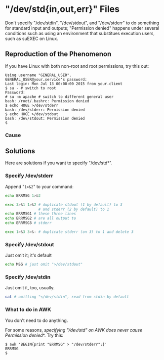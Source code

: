 # "/dev/std{in,out,err}" Files
Don't specify "/dev/stdin", "/dev/stdout", and "/dev/stderr" to do something for
standard input and outputs;
"Permission denied" happens under several conditions such as
using an environment that substitues execution users, such as
suEXEC on Linux.

## Reproduction of the Phenomenon
If you have Linux with both non-root and root permissions, try this out:

```
Using username "GENERAL_USER".
GENERAL_USER@your.service's password: 
Last login: Mon Jul 13 00:00:00 2015 from your.client
$ su - # switch to root
Password: 
# su -m apache # switch to different general user
bash: /root/.bashrc: Permission denied
$ echo HOGE >/dev/stderr
bash: /dev/stderr: Permission denied
$ echo HOGE >/dev/stdout
bash: /dev/stdout: Permission denied
$ 
```

### Cause
<!-- TODO -->

## Solutions
Here are solutions if you want to specify "/dev/std*".

### Specify /dev/stderr
Append "`1>&2`" to your command:

```sh
echo ERRMSG 1>&2
```

<!--TODO-->
```sh
exec 3>&1 1>&2 # duplicate stdout (1 by default) to 3
               # and stderr (2 by default) to 1
echo ERRMSG1 # these three lines
echo ERRMSG2 # are all output to
echo ERRMSG3 # stderr

exec 1>&3 3>&- # duplicate stderr (on 3) to 1 and delete 3
```

### Specify /dev/stdout
Just omit it; it's default

```sh
echo MSG # just omit ">/dev/stdout"
```

<!-- TODO -->

### Specify /dev/stdin
Just omit it, too, usually.

```sh
cat # omitting "</dev/stdin", read from stdin by default
```

<!-- TODO -->

### What to do in AWK
<!-- TODO -->
You don't need to do anything.

For some reasons,
**specifying "/dev/std*" on AWK does never cause Permission denied**.
Try this:

```
$ awk 'BEGIN{print "ERRMSG" > "/dev/stderr";}'
ERRMSG
$
```
